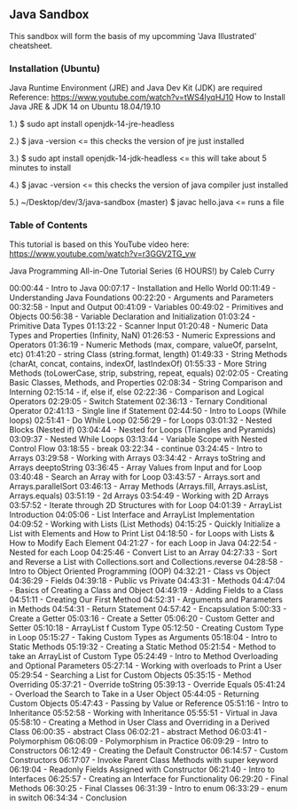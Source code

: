 ## Java Sandbox
This sandbox will form the basis of my upcomming 'Java Illustrated' cheatsheet.

### Installation (Ubuntu)
Java Runtime Environment (JRE) and Java Dev Kit (JDK) are required
Reference:
https://www.youtube.com/watch?v=tWS4lyqHJ10
How to Install Java JRE & JDK 14 on Ubuntu 18.04/19.10

1.) $ sudo apt install openjdk-14-jre-headless

2.) $ java -version       <= this checks the version of jre just installed

3.) $ sudo apt install openjdk-14-jdk-headless <= this will take about 5 minutes to install

4.) $ javac -version      <= this checks the version of java compiler just installed

5.) ~/Desktop/dev/3/java-sandbox (master) $ javac hello.java     <= runs a file

### Table of Contents

This tutorial is based on this YouTube video here:
https://www.youtube.com/watch?v=r3GGV2TG_vw

Java Programming All-in-One Tutorial Series (6 HOURS!) by Caleb Curry

00:00:44 - Intro to Java
00:07:17 - Installation and Hello World
00:11:49 - Understanding Java Foundations
00:22:20 - Arguments and Parameters
00:32:58 - Input and Output
00:41:09 - Variables
00:49:02 - Primitives and Objects
00:56:38 - Variable Declaration and Initialization
01:03:24 - Primitive Data Types
01:13:22 - Scanner Input
01:20:48 - Numeric Data Types and Properties (Infinity, NaN)
01:26:53 - Numeric Expressions and Operators
01:36:19 - Numeric Methods (max, compare, valueOf, parseInt, etc)
01:41:20 - string Class (string.format, length)
01:49:33 - String Methods (charAt, concat, contains, indexOf, lastIndexOf)
01:55:33 - More String Methods (toLowerCase, strip, substring, repeat, equals)
02:02:05 - Creating Basic Classes, Methods, and Properties
02:08:34 - String Comparison and Interning
02:15:14 - if, else if, else
02:22:36 - Comparison and Logical Operators
02:29:05 - Switch Statement
02:36:13 - Ternary Conditional Operator
02:41:13 - Single line if Statement
02:44:50 - Intro to Loops (While loops)
02:51:41 - Do While Loop
02:56:29 - for Loops
03:01:32 - Nested Blocks (Nested if)
03:04:44 - Nested for Loops (Triangles and Pyramids)
03:09:37 - Nested While Loops
03:13:44 - Variable Scope with Nested Control Flow
03:18:55 - break
03:22:34 - continue
03:24:45 - Intro to Arrays
03:29:58 - Working with Arrays
03:34:42 - Arrays toString and Arrays deeptoString
03:36:45 - Array Values from Input and for Loop
03:40:48 - Search an Array with for Loop
03:43:57 - Arrays.sort and Arrays.parallelSort
03:46:13 - Array Methods (Arrays.fill, Arrays.asList, Arrays.equals)
03:51:19 - 2d Arrays
03:54:49 - Working with 2D Arrays
03:57:52 - Iterate through 2D Structures with for Loop
04:01:39 - ArrayList Introduction
04:05:06 - List Interface and ArrayList Implementation
04:09:52 - Working with Lists (List Methods)
04:15:25 - Quickly Initialize a List with Elements and How to Print List
04:18:50 - for Loops with Lists & How to Modify Each Element
04:21:27 - for each Loop in Java
04:22:54 - Nested for each Loop
04:25:46 - Convert List to an Array
04:27:33 - Sort and Reverse a List with Collections.sort and Collections.reverse
04:28:58 - Intro to Object Oriented Programming (OOP)
04:32:21 - Class vs Object
04:36:29 - Fields
04:39:18 - Public vs Private
04:43:31 - Methods
04:47:04 - Basics of Creating a Class and Object
04:49:19 - Adding Fields to a Class
04:51:11 - Creating Our First Method
04:52:31 - Arguments and Parameters in Methods
04:54:31 - Return Statement
04:57:42 - Encapsulation
5:00:33 - Create a Getter
05:03:16 - Create a Setter
05:06:20 - Custom Getter and Setter
05:10:18 - ArrayList f Custom Type
05:12:50 - Creating Custom Type in Loop
05:15:27 - Taking Custom Types as Arguments
05:18:04 - Intro to Static Methods
05:19:32 - Creating a Static Method
05:21:54 - Method to take an ArrayList of Custom Type
05:24:49 - Intro to Method Overloading and Optional Parameters
05:27:14 - Working with overloads to Print a User
05:29:54 - Searching a List for Custom Objects
05:35:15 - Method Overriding
05:37:21 - Override toString
05:39:13 - Override Equals
05:41:24 - Overload the Search to Take in a User Object
05:44:05 - Returning Custom Objects
05:47:43 - Passing by Value or Reference
05:51:16 - Intro to Inheritance
05:52:58 - Working with Inheritance
05:55:51 - Virtual in Java
05:58:10 - Creating a Method in User Class and Overriding in a Derived Class
06:00:35 - abstract Class
06:02:21 - abstract Method
06:03:41 - Polymorphism
06:06:09 - Polymorphism in Practice
06:09:29 - Intro to Constructors
06:12:49 - Creating the Default Constructor
06:14:57 - Custom Constructors
06:17:07 - Invoke Parent Class Methods with super keyword
06:19:04 - Readonly Fields Assigned with Constructor
06:21:40 - Intro to Interfaces
06:25:57 - Creating an Interface for Functionality
06:29:20 - Final Methods
06:30:25 - Final Classes
06:31:39 - Intro to enum
06:33:29 - enum in switch
06:34:34 - Conclusion
